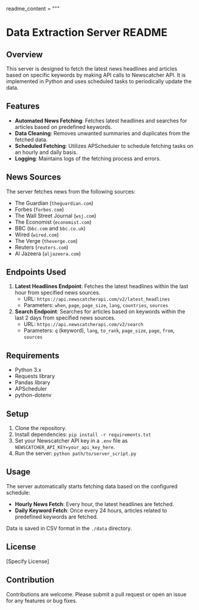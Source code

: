 readme_content = """
# Data Extraction Server README

## Overview
This server is designed to fetch the latest news headlines and articles based on specific keywords by making API calls to Newscatcher API. It is implemented in Python and uses scheduled tasks to periodically update the data.

## Features
- **Automated News Fetching**: Fetches latest headlines and searches for articles based on predefined keywords.
- **Data Cleaning**: Removes unwanted summaries and duplicates from the fetched data.
- **Scheduled Fetching**: Utilizes APScheduler to schedule fetching tasks on an hourly and daily basis.
- **Logging**: Maintains logs of the fetching process and errors.

## News Sources
The server fetches news from the following sources:
- The Guardian (`theguardian.com`)
- Forbes (`forbes.com`)
- The Wall Street Journal (`wsj.com`)
- The Economist (`economist.com`)
- BBC (`bbc.com` and `bbc.co.uk`)
- Wired (`wired.com`)
- The Verge (`theverge.com`)
- Reuters (`reuters.com`)
- Al Jazeera (`aljazeera.com`)

## Endpoints Used
1. **Latest Headlines Endpoint**: Fetches the latest headlines within the last hour from specified news sources.
   - URL: `https://api.newscatcherapi.com/v2/latest_headlines`
   - Parameters: `when`, `page`, `page_size`, `lang`, `countries`, `sources`
2. **Search Endpoint**: Searches for articles based on keywords within the last 2 days from specified news sources.
   - URL: `https://api.newscatcherapi.com/v2/search`
   - Parameters: `q` (keyword), `lang`, `to_rank`, `page_size`, `page`, `from`, `sources`

## Requirements
- Python 3.x
- Requests library
- Pandas library
- APScheduler
- python-dotenv

## Setup
1. Clone the repository.
2. Install dependencies: `pip install -r requirements.txt`
3. Set your Newscatcher API key in a `.env` file as `NEWSCATCHER_API_KEY=your_api_key_here`.
4. Run the server: `python path/to/server_script.py`

## Usage
The server automatically starts fetching data based on the configured schedule:
- **Hourly News Fetch**: Every hour, the latest headlines are fetched.
- **Daily Keyword Fetch**: Once every 24 hours, articles related to predefined keywords are fetched.

Data is saved in CSV format in the `./data` directory.

## License
[Specify License]

## Contribution
Contributions are welcome. Please submit a pull request or open an issue for any features or bug fixes.

